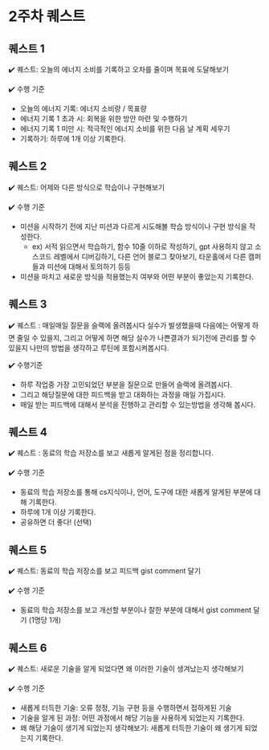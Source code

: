 # 2주차 퀘스트 

## 퀘스트 1
✔️ 퀘스트: 오늘의 에너지 소비를 기록하고 오차를 줄이며 목표에 도달해보기

✔️ 수행 기준

- 오늘의 에너지 기록: 에너지 소비량 / 목표량
- 에너지 기록 1 초과 시: 회복을 위한 방안 마련 및 수행하기
- 에너지 기록 1 미만 시: 적극적인 에너지 소비를 위한 다음 날 계획 세우기
- 기록하기: 하루에 1개 이상 기록한다.

## 퀘스트 2   
✔️ 퀘스트: 어제와 다른 방식으로 학습이나 구현해보기

✔️ 수행 기준

- 미션을 시작하기 전에 지난 미션과 다르게 시도해볼 학습 방식이나 구현 방식을 작성한다.
    - ex) 서적 읽으면서 학습하기, 함수 10줄 이하로 작성하기, gpt 사용하지 않고 소스코드 레벨에서 디버깅하기, 다른 언어 블로그 찾아보기, 타운홀에서 다른 캠퍼들과 미션에 대해서 토의하기 등등
- 미션을 마치고 새로운 방식을 적용했는지 여부와 어떤 부분이 좋았는지 기록한다.

## 퀘스트 3
✔️ 퀘스트 : 매일매일 질문을 슬랙에 올려봅시다 실수가 발생했을때 다음에는 어떻게 하면 줄일 수 있을지, 그리고 어떻게 하면 해당 실수가 나쁜결과가 되기전에 관리를 할 수 있을지 나만의 방법을 생각하고 루틴에 포함시켜봅시다.

✔️ 수행기준  

- 하루 작업중 가장 고민되었던 부분을 질문으로 만들어 슬랙에 올려봅시다.
- 그리고 해당질문에 대한 피드백을 받고 대화하는 과정을 매일 가집시다.      
- 매일 받는 피드백에 대해서 분석을 진행하고 관리할 수 있는방법을 생각해 봅시다.

## 퀘스트 4
✔️ 퀘스트 : 동료의 학습 저장소를 보고 새롭게 알게된 점을 정리합니다. 

✔️ 수행 기준
- 동료의 학습 저장소를 통해 cs지식이나, 언어, 도구에 대한 새롭게 알게된 부분에 대해 기록한다.
- 하루에 1개 이상 기록한다.
- 공유하면 더 좋다! (선택) 


## 퀘스트 5
✔️ 퀘스트: 동료의 학습 저장소를 보고 피드백 gist comment 달기 

✔️ 수행 기준

- 동료의 학습 저장소를 보고 개선할 부분이나 잘한 부분에 대해서 gist comment 달기 (1명당 1개)

## 퀘스트 6
✔️ 퀘스트: 새로운 기술을 알게 되었다면 왜 이러한 기술이 생겨났는지 생각해보기

✔️ 수행 기준

- 새롭게 터득한 기술: 오류 정정, 기능 구현 등을 수행하면서 접하게된 기술
- 기술을 알게 된 과정: 어떤 과정에서 해당 기능을 사용하게 되었는지 기록한다.
- 왜 해당 기술이 생기게 되었는지 생각해보기: 새롭게 터득한 기술이 왜 생기게 되었는지 기록한다.

